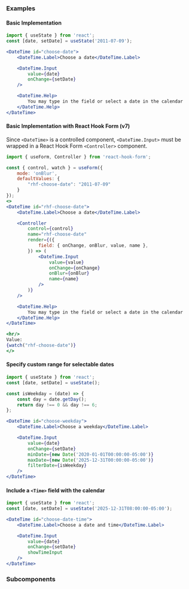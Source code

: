 ### Examples

#### Basic Implementation
```jsx
import { useState } from 'react';
const [date, setDate] = useState('2011-07-09');

<DateTime id="choose-date">
    <DateTime.Label>Choose a date</DateTime.Label>

    <DateTime.Input
        value={date}
        onChange={setDate}
    />

    <DateTime.Help>
        You may type in the field or select a date in the calendar
    </DateTime.Help>
</DateTime>
```

#### Basic Implementation with React Hook Form (v7)

Since `<DateTime>` is a controlled component, `<DateTime.Input>` must be wrapped in a React Hook Form `<Controller>` component.

```jsx
import { useForm, Controller } from 'react-hook-form';

const { control, watch } = useForm({ 
    mode: 'onBlur',
    defaultValues: {
        "rhf-choose-date": "2011-07-09"
    }
});
<>
<DateTime id="rhf-choose-date">
    <DateTime.Label>Choose a date</DateTime.Label>

    <Controller
        control={control}
        name="rhf-choose-date"
        render={({
            field: { onChange, onBlur, value, name },
        }) => (
            <DateTime.Input
                value={value}
                onChange={onChange}
                onBlur={onBlur}
                name={name}
            />
        )}
    />

    <DateTime.Help>
        You may type in the field or select a date in the calendar
    </DateTime.Help>
</DateTime>

<hr/>
Value:
{watch("rhf-choose-date")}
</>
```

#### Specify custom range for selectable dates

```jsx
import { useState } from 'react';
const [date, setDate] = useState();

const isWeekday = (date) => {
    const day = date.getDay();
    return day !== 0 && day !== 6;
};

<DateTime id="choose-weekday">
    <DateTime.Label>Choose a weekday</DateTime.Label>

    <DateTime.Input
        value={date}
        onChange={setDate}
        minDate={new Date('2020-01-01T00:00:00-05:00')}
        maxDate={new Date('2025-12-31T00:00:00-05:00')}
        filterDate={isWeekday}
    />
</DateTime>
```

#### Include a `<Time>` field with the calendar
```jsx
import { useState } from 'react';
const [date, setDate] = useState('2025-12-31T08:00:00-05:00');

<DateTime id="choose-date-time">
    <DateTime.Label>Choose a date and time</DateTime.Label>

    <DateTime.Input
        value={date}
        onChange={setDate}
        showTimeInput
    />
</DateTime>
```

### Subcomponents